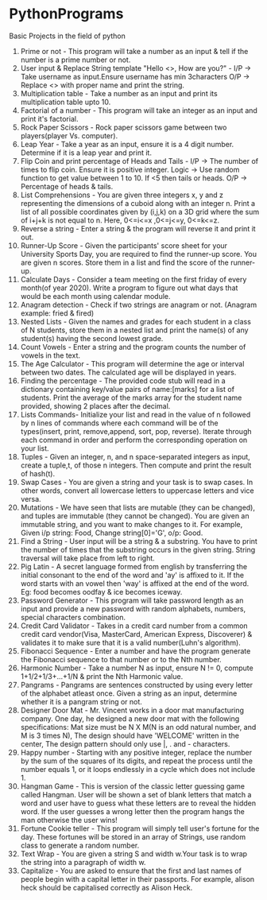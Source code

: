 # PythonPrograms
Basic Projects in the field of python
1. Prime or not - This program will take a number as an input & tell if the number is a prime number or not.
2. User input & Replace String template "Hello <>, How are you?" - I/P -> Take username as input.Ensure username has min 3characters O/P -> Replace <> with proper name and print the string.
3. Multiplication table - Take a number as an input and print its multiplication table upto 10.
4. Factorial of a number - This program will take an integer as an input and print it's factorial.
5. Rock Paper Scissors - Rock paper scissors game between two players(player Vs. computer).
6. Leap Year - Take a year as an input, ensure it is a 4 digit number. Determine if it is a leap year and print it.
7. Flip Coin and print percentage of Heads and Tails - I/P -> The number of times to flip coin. Ensure it is positive integer. Logic -> Use random function to get value between 1 to 10. If <5 then tails or heads. O/P -> Percentage of heads & tails.
8. List Comprehensions - You are given three integers x, y and z representing the dimensions of a cuboid along with an integer n. Print a list of all possible coordinates given by (i,j,k) on a 3D grid where the sum of i+j+k is not equal to n. Here, 0<=i<=x ,0<=j<=y, 0<=k<=z. 
9. Reverse a string - Enter a string & the program will reverse it and print it out.
10. Runner-Up Score - Given the participants' score sheet for your University Sports Day, you are required to find the runner-up score. You are given n scores. Store them in a list and find the score of the runner-up.
11. Calculate Days - Consider a team meeting on the first friday of every month(of year 2020). Write a program to figure out what days that would be each month using calendar module.
12. Anagram detection - Check if two strings are anagram or not. (Anagram example: fried & fired)
13. Nested Lists - Given the names and grades for each student in a class of N students, store them in a nested list and print the name(s) of any student(s) having the second lowest grade.
14. Count Vowels - Enter a string and the program counts the number of vowels in the text.
15. The Age Calculator - This program will determine the age or interval between two dates. The calculated age will be displayed in years.
16. Finding the percentage - The provided code stub will read in a dictionary containing key/value pairs of name:[marks] for a list of students. Print the average of the marks array for the student name provided, showing 2 places after the decimal.
17. Lists Commands- Initialize your list and read in the value of n followed by n lines of commands where each command will be of the types(insert, print, remove,append, sort, pop, reverse). Iterate through each command in order and perform the corresponding operation on your list.
18. Tuples - Given an integer, n, and n space-separated integers as input, create a tuple,t, of those n integers. Then compute and print the result of hash(t).
19. Swap Cases - You are given a string and your task is to swap cases. In other words, convert all lowercase letters to uppercase letters and vice versa.
20. Mutations - We have seen that lists are mutable (they can be changed), and tuples are immutable (they cannot be changed). You are given an immutable string, and you want to make changes to it. For example, Given i/p string: Food, Change string[0]='G', o/p: Good.
21. Find a String - User input will be a string & a substring. You have to print the number of times that the substring occurs in the given string. String traversal will take place from left to right.
22. Pig Latin - A secret language formed from english by transferring the initial consonant to the end of the word and 'ay' is affixed to it. If the word starts with an vowel then 'way' is affixed at the end of the word. Eg: food becomes oodfay & ice becomes iceway.
23. Password Generator - This program will take password length as an input and provide a new password with random alphabets, numbers, special characters combination.
24. Credit Card Validator - Takes in a credit card number from a common credit card vendor(Visa, MasterCard, American Express, Discoverer) & validates it to make sure that it is a valid number(Luhn's algorithm).
25. Fibonacci Sequence - Enter a number and have the program generate the Fibonacci sequence to that number or to the Nth number.
26. Harmonic Number - Take a number N as input, ensure N != 0, compute 1+1/2+1/3+...+1/N & print the Nth Harmonic value.
27. Pangrams - Pangrams are sentences constructed by using every letter of the alphabet atleast once. Given a string as an input, determine whether it is a pangram string or not.
28. Designer Door Mat - Mr. Vincent works in a door mat manufacturing company. One day, he designed a new door mat with the following specifications: Mat size must be N X M(N is an odd natural number, and M is 3 times N), The design should have 'WELCOME' written in the center, The design pattern should only use |, . and - characters.
29. Happy number - Starting with any positive integer, replace the number by the sum of the squares of its digits, and repeat the process until the number equals 1, or it loops endlessly in a cycle which does not include 1.
30. Hangman Game - This is version of the classic letter guessing game called Hangman. User will be shown a set of blank letters that match a word and user have to guess what these letters are to reveal the hidden word. If the user guesses a wrong letter then the program hangs the man otherwise the user wins!
31. Fortune Cookie teller - This program will simply tell user's fortune for the day. These fortunes will be stored in an array of Strings, use random class to generate a random number.
32. Text Wrap - You are given a string S and width w.Your task is to wrap the string into a paragraph of width w.
33. Capitalize - You are asked to ensure that the first and last names of people begin with a capital letter in their passports. For example, alison heck should be capitalised correctly as Alison Heck.
